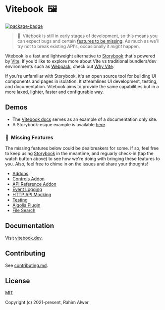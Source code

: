 # Vitebook&nbsp;&nbsp;🖼️

[![package-badge]][package]

> 🚨&nbsp;&nbsp;Vitebook is still in early stages of development, so this means you can expect bugs
> and certain [features to be missing](#missing-features). As much as we'll try not to break
> existing API's, occasionally it _might_ happen.

Vitebook is a fast and lightweight alternative to [Storybook][storybook] that's
powered by [Vite][vite]. If you'd like to explore more about Vite vs traditional bundlers/dev
environments such as [Webpack][webpack], check out [Why Vite][vite-why].

If you're unfamiliar with Storybook, it's an open source tool for building UI components and
pages in isolation. It streamlines UI development, testing, and documentation. Vitebook aims
to provide the same capabilities but in a more laxed, lighter, faster and configurable way.

## Demos

- The [Vitebook docs](https://vitebook.dev) serves as an example of a documentation only site.
- A Storybook-esque example is available [here](https://simple-demo.vitebook.dev).

### 🚧&nbsp;&nbsp;Missing Features

The missing features below could be dealbreakers for some. If so, feel free to keep using
[Storybook][storybook] in the meantime, and reguarly check-in (tap the watch button above) to see
how we're doing with bringing these features to you. Also, feel free to chime in on the issues
and share your thoughts!

- [Addons](https://github.com/vitebook/vitebook/issues/2)
- [Controls Addon](https://github.com/vitebook/vitebook/issues/3)
- [API Reference Addon](https://github.com/vitebook/vitebook/issues/4)
- [Event Logging](https://github.com/vitebook/vitebook/issues/5)
- [HTTP API Mocking](https://github.com/vitebook/vitebook/issues/6)
- [Testing](https://github.com/vitebook/vitebook/issues/7)
- [Algolia Plugin](https://github.com/vitebook/vitebook/issues/8)
- [File Search](https://github.com/vitebook/vitebook/issues/9)

## Documentation

Visit [vitebook.dev][vitebook].

## Contributing

See [contributing.md](./.github/contributing.md).

## License

[MIT](./LICENSE)

Copyright (c) 2021-present, Rahim Alwer

[package]: https://www.npmjs.com/package/@vitebook/core
[package-badge]: https://img.shields.io/npm/v/@vitebook/core?style=flat-square
[storybook]: https://storybook.js.org
[webpack]: https://webpack.js.org
[vite]: https://vitejs.dev
[vite-why]: https://vitejs.dev/guide/why.html
[vitebook]: https://vitebook.dev
[vitebook-install]: https://vitebook.dev/introduction/installation.html
